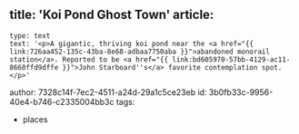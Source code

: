 title: 'Koi Pond Ghost Town'
article:
  -
    type: text
    text: '<p>A gigantic, thriving koi pond near the <a href="{{ link:726aa452-135c-43ba-8e68-adbaa7750aba }}">abandoned monorail station</a>. Reported to be <a href="{{ link:bd605970-57bb-4129-ac11-8660ffd9dffe }}">John Starboard''s</a> favorite contemplation spot.</p>'
author: 7328c14f-7ec2-4511-a24d-29a1c5ce23eb
id: 3b0fb33c-9956-40e4-b746-c2335004bb3c
tags:
  - places
